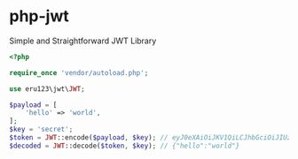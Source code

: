 # php-jwt
Simple and Straightforward JWT Library

```php
<?php

require_once 'vendor/autoload.php';

use eru123\jwt\JWT;

$payload = [
    'hello' => 'world',
];
$key = 'secret';
$token = JWT::encode($payload, $key); // eyJ0eXAiOiJKV1QiLCJhbGciOiJIUzI1NiJ9.eyJoZWxsbyI6IndvcmxkIn0.bqxXg9VwcbXKoiWtp-osd0WKPX307RjcN7EuXbdq-CE
$decoded = JWT::decode($token, $key); // {"hello":"world"}
```
